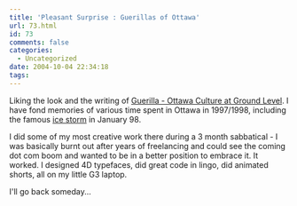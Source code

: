```yaml
---
title: 'Pleasant Surprise : Guerillas of Ottawa'
url: 73.html
id: 73
comments: false
categories:
  - Uncategorized
date: 2004-10-04 22:34:18
tags:
---
```


Liking the look and the writing of [Guerilla - Ottawa Culture at Ground Level](http://www.getguerilla.ca/). I have fond memories of various time spent in Ottawa in 1997/1998, including the famous [ice storm](http://www.canoe.ca/CNEWSIceStorm/jan18_anatomy1.html) in January 98.

I did some of my most creative work there during a 3 month sabbatical - I was basically burnt out after years of freelancing and could see the coming dot com boom and wanted to be in a better position to embrace it. It worked. I designed 4D typefaces, did great code in lingo, did animated shorts, all on my little G3 laptop.

I'll go back someday...